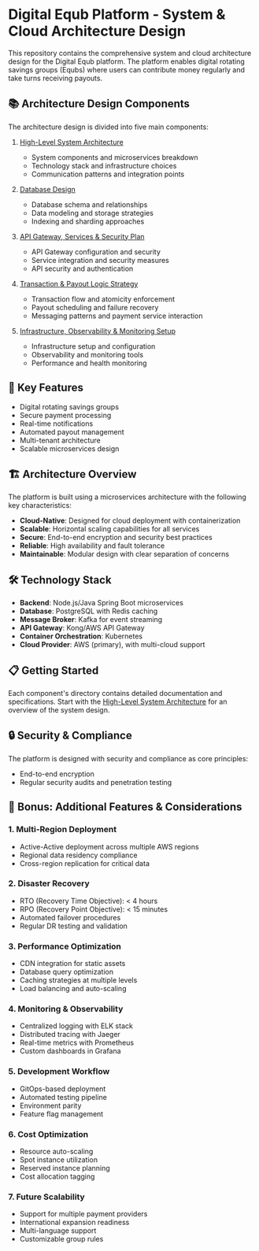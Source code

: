 # Digital Equb Platform - System & Cloud Architecture Design

This repository contains the comprehensive system and cloud architecture design for the Digital Equb platform. The platform enables digital rotating savings groups (Equbs) where users can contribute money regularly and take turns receiving payouts.

## 📚 Architecture Design Components

The architecture design is divided into five main components:

1. [High-Level System Architecture](./question1/README.md)
   - System components and microservices breakdown
   - Technology stack and infrastructure choices
   - Communication patterns and integration points

2. [Database Design](./question2/README.md)
   - Database schema and relationships
   - Data modeling and storage strategies
   - Indexing and sharding approaches

3. [API Gateway, Services & Security Plan](./question3/API_Gateway_Security_Plan.md)
   - API Gateway configuration and security
   - Service integration and security measures
   - API security and authentication

4. [Transaction & Payout Logic Strategy](./question4/README.md)
   - Transaction flow and atomicity enforcement
   - Payout scheduling and failure recovery
   - Messaging patterns and payment service interaction

5. [Infrastructure, Observability & Monitoring Setup](./question5/Infra-setup/aws-infrastructure-setup.md)
   - Infrastructure setup and configuration
   - Observability and monitoring tools
   - Performance and health monitoring

## 🎯 Key Features

- Digital rotating savings groups
- Secure payment processing
- Real-time notifications
- Automated payout management
- Multi-tenant architecture
- Scalable microservices design

## 🏗️ Architecture Overview

The platform is built using a microservices architecture with the following key characteristics:

- **Cloud-Native**: Designed for cloud deployment with containerization
- **Scalable**: Horizontal scaling capabilities for all services
- **Secure**: End-to-end encryption and security best practices
- **Reliable**: High availability and fault tolerance
- **Maintainable**: Modular design with clear separation of concerns

## 🛠️ Technology Stack

- **Backend**: Node.js/Java Spring Boot microservices
- **Database**: PostgreSQL with Redis caching
- **Message Broker**: Kafka for event streaming
- **API Gateway**: Kong/AWS API Gateway
- **Container Orchestration**: Kubernetes
- **Cloud Provider**: AWS (primary), with multi-cloud support

## 📋 Getting Started

Each component's directory contains detailed documentation and specifications. Start with the [High-Level System Architecture](./question1/README.md) for an overview of the system design.

## 🔒 Security & Compliance

The platform is designed with security and compliance as core principles:
- End-to-end encryption
- Regular security audits and penetration testing

## 🎁 Bonus: Additional Features & Considerations

### 1. Multi-Region Deployment
- Active-Active deployment across multiple AWS regions
- Regional data residency compliance
- Cross-region replication for critical data

### 2. Disaster Recovery
- RTO (Recovery Time Objective): < 4 hours
- RPO (Recovery Point Objective): < 15 minutes
- Automated failover procedures
- Regular DR testing and validation

### 3. Performance Optimization
- CDN integration for static assets
- Database query optimization
- Caching strategies at multiple levels
- Load balancing and auto-scaling

### 4. Monitoring & Observability
- Centralized logging with ELK stack
- Distributed tracing with Jaeger
- Real-time metrics with Prometheus
- Custom dashboards in Grafana

### 5. Development Workflow
- GitOps-based deployment
- Automated testing pipeline
- Environment parity
- Feature flag management

### 6. Cost Optimization
- Resource auto-scaling
- Spot instance utilization
- Reserved instance planning
- Cost allocation tagging

### 7. Future Scalability
- Support for multiple payment providers
- International expansion readiness
- Multi-language support
- Customizable group rules